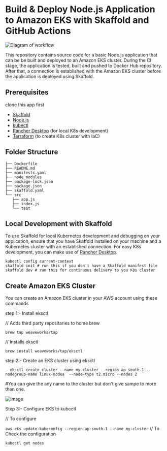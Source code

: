 # Build & Deploy Node.js Application to Amazon EKS with Skaffold and GitHub Actions

![Diagram of workflow](skaffold-and-github-actions.png)

This repository contains source code for a basic Node.js application that can be be built and deployed to an Amazon EKS cluster. During the CI stage, the application is tested, built and pushed to Docker Hub repository. After that, a connection is established with the Amazon EKS cluster before the application is deployed using Skaffold.

## Prerequisites
  
   clone this app first

* [Skaffold](https://skaffold-latest.firebaseapp.com/)
* [Node.js](https://nodejs.org/)
* [kubectl](https://kubernetes.io/docs/tasks/tools/)
* [Rancher Desktop](https://rancherdesktop.io/) (for local K8s development)
* [Terraform](https://learn.hashicorp.com/tutorials/terraform/install-cli) (to create K8s cluster with IaC)

## Folder Structure

```
├── Dockerfile
├── README.md
├── manifests.yaml
├── node_modules
├── package-lock.json
├── package.json
├── skaffold.yaml
└── src
   ├── app.js
   ├── index.js
   └── test
```

## Local Development with Skaffold
To use Skaffold for local Kubernetes development and debugging on your application, ensure that you have Skaffold installed on your machine and a Kubernetes cluster with an established connection. For easy K8s development, you can make use of [Rancher Desktop](https://rancherdesktop.io/).

```
kubectl config current-context
skaffold init # run this if you don't have a Skaffold manifest file
skaffold dev # run this for continuous delivery to you K8s cluster 
```

## Create Amazon EKS Cluster
You can create an Amazon EKS cluster in your AWS account using these commands

   step 1:- Install eksctl

// Adds third party repositaries to home brew

`brew tap weaveworks/tap`

// Installs eksctl

`brew install weaveworks/tap/eksctl`

step 2:- Create an EKS cluster using eksctl

`  eksctl create cluster --name my-cluster --region ap-south-1 --nodegroup-name linux-nodes  --node-type t2.micro --nodes 2`

#You can give the any name to the cluster but don't give sampe to more then one.

![image](https://github.com/gautam0101/Sakfoold/assets/101164301/c12f24af-6b09-4acd-8854-da2b60ce08aa)


Step 3:- Configure EKS to kubectl

// To configure

`aws eks update-kubeconfig --region ap-south-1 --name my-cluster` // To Check the configuration

`kubectl get nodes`
